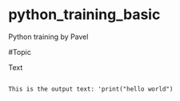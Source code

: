 # python_training_basic
Python training by Pavel

#Topic

Text

```Import file system´´´

This is the output text: 'print("hello world")